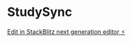 # StudySync

[Edit in StackBlitz next generation editor ⚡️](https://stackblitz.com/~/github.com/Tanvir-yzu/StudySync)
